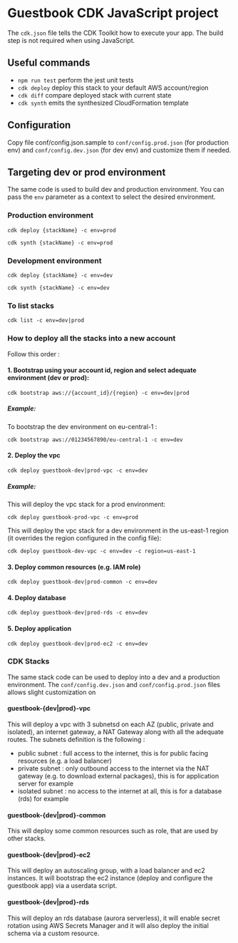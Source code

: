 # Guestbook CDK JavaScript project

The `cdk.json` file tells the CDK Toolkit how to execute your app. The build step is not required when using JavaScript.

## Useful commands

 * `npm run test`         perform the jest unit tests
 * `cdk deploy`           deploy this stack to your default AWS account/region
 * `cdk diff`             compare deployed stack with current state
 * `cdk synth`            emits the synthesized CloudFormation template

## Configuration

Copy file conf/config.json.sample to `conf/config.prod.json` (for production env) and `conf/config.dev.json` (for dev env) and customize them if needed.

## Targeting dev or prod environment

The same code is used to build dev and production environment. You can pass the `env` parameter as a context to select the desired environment.

### Production environment
`cdk deploy {stackName} -c env=prod`

`cdk synth {stackName} -c env=prod`

### Development environment

`cdk deploy {stackName} -c env=dev`

`cdk synth {stackName} -c env=dev`

### To list stacks

`cdk list -c env=dev|prod`


### How to deploy all the stacks into a new account

Follow this order : 

#### 1. Bootstrap using your account id, region and select adequate environment (dev or prod):
`cdk bootstrap aws://{account_id}/{region} -c env=dev|prod`

##### Example:

To bootstrap the dev environment on eu-central-1 :

`cdk bootstrap aws://01234567890/eu-central-1 -c env=dev`

#### 2. Deploy the vpc
`cdk deploy guestbook-dev|prod-vpc -c env=dev`

##### Example:
This will deploy the vpc stack for a prod environment:

`cdk deploy guestbook-prod-vpc -c env=prod`

This will deploy the vpc stack for a dev environment in the us-east-1 region (it overrides the region configured in the config file):

`cdk deploy guestbook-dev-vpc -c env=dev -c region=us-east-1`

#### 3. Deploy common resources (e.g. IAM role)
`cdk deploy guestbook-dev|prod-common -c env=dev`

#### 4. Deploy database
`cdk deploy guestbook-dev|prod-rds -c env=dev`

#### 5. Deploy application
`cdk deploy guestbook-dev|prod-ec2 -c env=dev`

### CDK Stacks
The same stack code can be used to deploy into a dev and a production environment. The `conf/config.dev.json` and `conf/config.prod.json` files allows slight customization on 

#### guestbook-{dev|prod}-vpc
This will deploy a vpc with 3 subnetsd on each AZ (public, private and isolated), an internet gateway, a NAT Gateway along with all the adequate routes. The subnets definition is the following :

- public subnet : full access to the internet, this is for public facing resources (e.g. a load balancer)
- private subnet : only outbound access to the internet via the NAT gateway (e.g. to download external packages), this is for application server for example
- isolated subnet : no access to the internet at all, this is for a database (rds) for example

#### guestbook-{dev|prod}-common
This will deploy some common resources such as role, that are used by other stacks.

#### guestbook-{dev|prod}-ec2
This will deploy an autoscaling group, with a load balancer and ec2 instances. It will bootstrap the ec2 instance (deploy and configure the guestbook app) via a userdata script. 

#### guestbook-{dev|prod}-rds
This will deploy an rds database (aurora serverless), it will enable secret rotation using AWS Secrets Manager and it will also deploy the initial schema via a custom resource.
